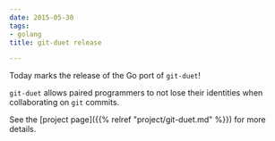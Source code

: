 ```yaml
---
date: 2015-05-30
tags:
- golang
title: git-duet release

---
```


Today marks the release of the Go port of `git-duet`!

`git-duet` allows paired programmers to not lose their identities when
collaborating on `git` commits.

See the [project page]({{% relref "project/git-duet.md" %}}) for
more details.
